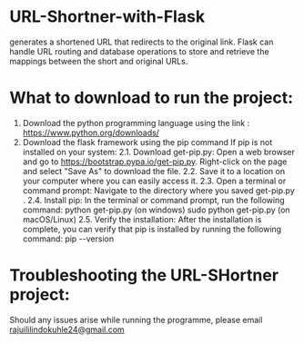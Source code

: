 # URL-Shortner-with-Flask
generates a shortened URL that redirects to the original link. 
Flask can handle URL routing and database operations to store and retrieve the mappings between the short and original URLs.

 # What to download to run the project:
 1. Download the python programming language using the link : https://www.python.org/downloads/
 2. Download the flask framework using the pip command 
    If pip is not installed on your system:
    2.1.  Download get-pip.py: Open a web browser and go to https://bootstrap.pypa.io/get-pip.py. Right-click on the page and select "Save As" to download the file.
    2.2. Save it to a location on your computer where you can easily access it.
    2.3. Open a terminal or command prompt: Navigate to the directory where you saved get-pip.py .
    2.4. Install pip: In the terminal or command prompt, run the following command:
         python get-pip.py    (on windows)
         sudo python get-pip.py    (on macOS/Linux)
   2.5. Verify the installation: After the installation is complete, you can verify that pip is installed by running the following command: pip --version


 
    


# Troubleshooting the URL-SHortner project:
Should any issues arise while running the programme, please email rajuililindokuhle24@gmail.com  


